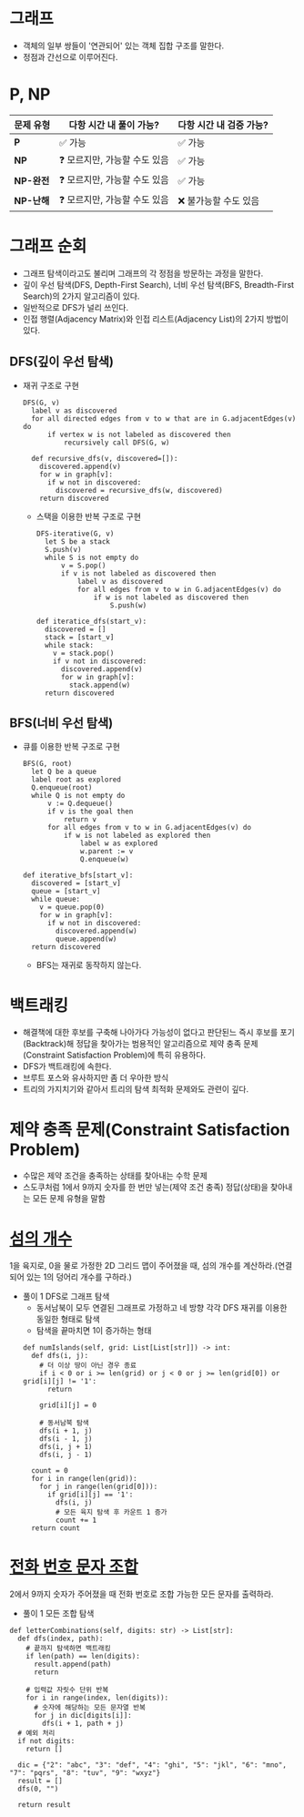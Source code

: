 # 그래프
  - 객체의 일부 쌍들이 '연관되어' 있는 객체 집합 구조를 말한다.
  - 정점과 간선으로 이루어진다.
# P, NP
| 문제 유형   | 다항 시간 내 풀이 가능? | 다항 시간 내 검증 가능? |
|------------|-----------------|-----------------|
| **P**      | ✅ 가능         | ✅ 가능         |
| **NP**     | ❓ 모르지만, 가능할 수도 있음 | ✅ 가능 |
| **NP-완전** | ❓ 모르지만, 가능할 수도 있음 | ✅ 가능 |
| **NP-난해** | ❓ 모르지만, 가능할 수도 있음 | ❌ 불가능할 수도 있음 |
# 그래프 순회
  - 그래프 탐색이라고도 불리며 그래프의 각 정점을 방문하는 과정을 말한다.
  - 깊이 우선 탐색(DFS, Depth-First Search), 너비 우선 탐색(BFS, Breadth-First Search)의 2가지 알고리즘이 있다.
  - 일반적으로 DFS가 널리 쓰인다.
  - 인접 행렬(Adjacency Matrix)와 인접 리스트(Adjacency List)의 2가지 방법이 있다.
## DFS(깊이 우선 탐색)
  - 재귀 구조로 구현
    ```pseudocode
    DFS(G, v)
      label v as discovered
      for all directed edges from v to w that are in G.adjacentEdges(v) do
          if vertex w is not labeled as discovered then
              recursively call DFS(G, w)
    ```
    ```python3
      def recursive_dfs(v, discovered=[]):
        discovered.append(v)
        for w in graph[v]:
          if w not in discovered:
            discovered = recursive_dfs(w, discovered)
        return discovered
    ```
    - 스택을 이용한 반복 구조로 구현
      ```pseudocode
      DFS-iterative(G, v)
        let S be a stack
        S.push(v)
        while S is not empty do
            v = S.pop()
            if v is not labeled as discovered then
                label v as discovered
                for all edges from v to w in G.adjacentEdges(v) do
                    if w is not labeled as discovered then
                        S.push(w)
        ```
        ```python3
        def iteratice_dfs(start_v):
          discovered = []
          stack = [start_v]
          while stack:
            v = stack.pop()
            if v not in discovered:
              discovered.append(v)
              for w in graph[v]:
                stack.append(w)
          return discovered
        ```
## BFS(너비 우선 탐색)
  - 큐를 이용한 반복 구조로 구현
    ```pseudocode
    BFS(G, root)
      let Q be a queue
      label root as explored
      Q.enqueue(root)
      while Q is not empty do
          v := Q.dequeue()
          if v is the goal then
              return v
          for all edges from v to w in G.adjacentEdges(v) do
              if w is not labeled as explored then
                  label w as explored
                  w.parent := v
                  Q.enqueue(w)
    ```
    ```python3
    def iterative_bfs[start_v]:
      discovered = [start_v]
      queue = [start_v]
      while queue:
        v = queue.pop(0)
        for w in graph[v]:
          if w not in discovered:
            discovered.append(w)
            queue.append(w)
      return discovered
    ```
    - BFS는 재귀로 동작하지 않는다.

# 백트래킹
  -  해결책에 대한 후보를 구축해 나아가다 가능성이 없다고 판단된느 즉시 후보를 포기(Backtrack)해 정답을 찾아가는 범용적인 알고리즘으로 제약 충족 문제(Constraint Satisfaction Problem)에 특히 유용하다.
  -  DFS가 백트래킹에 속한다.
  -  브루트 포스와 유사하지만 좀 더 우아한 방식
  -  트리의 가지치기와 같아서 트리의 탐색 최적화 문제와도 관련이 깊다.
# 제약 충족 문제(Constraint Satisfaction Problem)
  - 수많은 제약 조건을 충족하는 상태를 찾아내는 수학 문제
  - 스도쿠처럼 1에서 9까지 숫자를 한 번만 넣는(제약 조건 충족) 정답(상태)을 찾아내는 모든 문제 유형을 말함
# [섬의 개수](https://leetcode.com/problems/number-of-islands/)
1을 육지로, 0을 물로 가정한 2D 그리드 맵이 주어졌을 때, 섬의 개수를 계산하라.(연결되어 있는 1의 덩어리 개수를 구하라.)
  - 풀이 1 DFS로 그래프 탐색
    - 동서남북이 모두 연결된 그래프로 가정하고 네 방향 각각 DFS 재귀를 이용한 동일한 형태로 탐색
    - 탐색을 끝마치면 1이 증가하는 형태
    ```python3
    def numIslands(self, grid: List[List[str]]) -> int:
      def dfs(i, j):
        # 더 이상 땅이 아닌 경우 종료
        if i < 0 or i >= len(grid) or j < 0 or j >= len(grid[0]) or grid[i][j] != '1':
          return
    
        grid[i][j] = 0
    
        # 동서남북 탐색
        dfs(i + 1, j)
        dfs(i - 1, j)
        dfs(i, j + 1)
        dfs(i, j - 1)
    
      count = 0
      for i in range(len(grid)):
        for j in range(len(grid[0])):
          if grid[i][j] == '1':
            dfs(i, j)
            # 모든 육지 탐색 후 카운트 1 증가
            count += 1
      return count
    ```

# [전화 번호 문자 조합](https://leetcode.com/problems/letter-combinations-of-a-phone-number/)
2에서 9까지 숫자가 주어졌을 때 전화 번호로 조합 가능한 모든 문자를 출력하라.
  - 풀이 1 모든 조합 탐색
  ```python3
  def letterCombinations(self, digits: str) -> List[str]:
    def dfs(index, path):
      # 끝까지 탐색하면 백트래킹
      if len(path) == len(digits):
        result.append(path)
        return
  
      # 입력값 자릿수 단위 반복
      for i in range(index, len(digits)):
        # 숫자에 해당하는 모든 문자열 반복
        for j in dic[digits[i]]:
          dfs(i + 1, path + j)
    # 예외 처리
    if not digits:
      return []  
  
    dic = {"2": "abc", "3": "def", "4": "ghi", "5": "jkl", "6": "mno", "7": "pqrs", "8": "tuv", "9": "wxyz"}
    result = []
    dfs(0, "")
    
    return result
  ```


